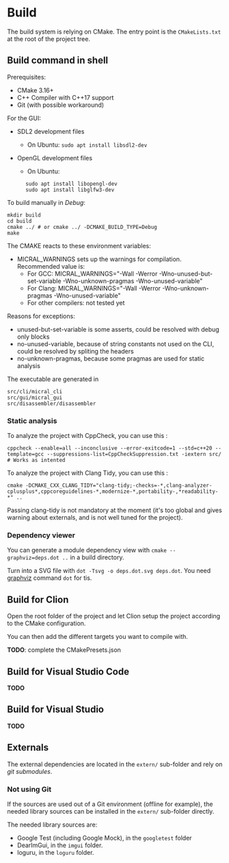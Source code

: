 # Build

The build system is relying on CMake. The entry point is the `CMakeLists.txt` at the root of the project tree.

## Build command in shell

Prerequisites:

* CMake 3.16+
* C++ Compiler with C++17 support
* Git (with possible workaround)

For the GUI:

* SDL2 development files
  * On Ubuntu: ```sudo apt install libsdl2-dev```

* OpenGL development files
  * On Ubuntu:
```
      sudo apt install libopengl-dev
      sudo apt install libglfw3-dev
````

To build manually in *Debug*:
```shell
mkdir build
cd build
cmake ../ # or cmake ../ -DCMAKE_BUILD_TYPE=Debug
make
```

The CMAKE reacts to these environment variables:

* MICRAL_WARNINGS sets up the warnings for compilation. Recommended value is:
    * For GCC: MICRAL_WARNINGS="-Wall -Werror -Wno-unused-but-set-variable -Wno-unknown-pragmas -Wno-unused-variable"
    * For Clang: MICRAL_WARNINGS="-Wall -Werror -Wno-unknown-pragmas -Wno-unused-variable"
    * For other compilers: not tested yet

Reasons for exceptions:

* unused-but-set-variable is some asserts, could be resolved with debug only blocks
* no-unused-variable, because of string constants not used on the CLI, could be resolved by spliting the headers
* no-unknown-pragmas, because some pragmas are used for static analysis

The executable are generated in

```shell
src/cli/micral_cli
src/gui/micral_gui
src/disassembler/disassembler
```

### Static analysis

To analyze the project with CppCheck, you can use this :

    cppcheck --enable=all --inconclusive --error-exitcode=1 --std=c++20 --template=gcc --suppressions-list=CppCheckSuppression.txt -iextern src/ # Works as intented

To analyze the project with Clang Tidy, you can use this :

    cmake -DCMAKE_CXX_CLANG_TIDY="clang-tidy;-checks=-*,clang-analyzer-cplusplus*,cppcoreguidelines-*,modernize-*,portability-,*readability-*" ..

Passing clang-tidy is not mandatory at the moment (it's too global and gives warning about externals, and is not well
tuned for the project).

### Dependency viewer

You can generate a module dependency view with `cmake --graphviz=deps.dot ..` in a build directory.

Turn into a SVG file with `dot -Tsvg -o deps.dot.svg deps.dot`. You need [graphviz](https://graphviz.org/) command `dot`
for tis.

## Build for Clion

Open the root folder of the project and let Clion setup the project according to the CMake configuration.

You can then add the different targets you want to compile with.

**TODO**: complete the CMakePresets.json

## Build for Visual Studio Code

**TODO**

## Build for Visual Studio

**TODO**

## Externals

The external dependencies are located in the `extern/` sub-folder and rely on *git submodules*.

### Not using Git

If the sources are used out of a Git environment (offline for example), the needed library sources can be installed in
the `extern/` sub-folder directly.

The needed library sources are:

* Google Test (including Google Mock), in the `googletest` folder
* DearImGui, in the `imgui` folder.
* loguru, in the `loguru` folder.
